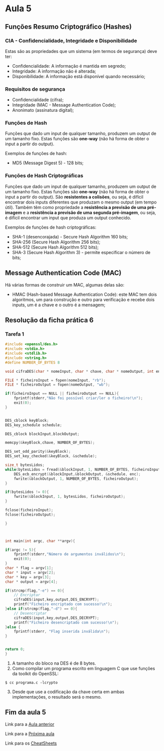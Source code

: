 # Aula 5

## Funções Resumo Criptográfico (Hashes)

### CIA - Confidencialidade, Integridade e Disponibilidade
Estas são as propriedades que um sistema (em termos de segurança) deve ter:
 - Confidencialidade: A informação é mantida em segredo;
 - Integridade: A informação não é alterada;
 - Disponibilidade: A informação está disponível quando necessário;

### Requisitos de segurança
 - Confidencialidade (cifra);
 - Integridade (MAC - Message Authentication Code);
 - Anonimato (assinatura digital);

### Funções de Hash
Funções que dado um input de qualquer tamanho, produzem um output de um tamanho fixo. Estas funções são **one-way** (não há forma de obter o input a partir do output).

Exemplos de funções de hash:
 - MD5 (Message Digest 5) - 128 bits;

### Funções de Hash Criptográficas
Funções que dado um input de qualquer tamanho, produzem um output de um tamanho fixo. Estas funções são **one-way** (não há forma de obter o input a partir do output). São **resistentes a colisões**, ou seja, é difícil encontrar dois inputs diferentes que produzam o mesmo output (em tempo útil). Também têm como propriedade a **resistência a previsão de uma pré-imagem** e a **resistência a previsão de uma segunda pré-imagem**, ou seja, é difícil encontrar um input que produza um output conhecido.

Exemplos de funções de hash criptográficas:
 - SHA-1 (desencorajada) - Secure Hash Algorithm 160 bits;
 - SHA-256 (Secure Hash Algorithm 256 bits);
 - SHA-512 (Secure Hash Algorithm 512 bits);
 - SHA-3 (Secure Hash Algorithm 3) - permite especificar o número de bits;

## Message Authentication Code (MAC)
Há várias formas de construir um MAC, algumas delas são:
 - HMAC (Hash-based Message Authentication Code): este MAC tem dois algoritmos, um para construção e outro para verificação e recebe dois inputs, um é a chave e o outro é a mensagem;


## Resolução da ficha prática 6

### Tarefa 1
```c
#include <openssl/des.h>
#include <stdio.h>
#include <stdlib.h>
#include <string.h>
#define NUMBER_OF_BYTES 8

void cifraDES(char * nomeInput, char * chave, char * nomeOutput, int enc){

FILE * ficheiroInput = fopen(nomeInput, "rb");
FILE * ficheiroOutput = fopen(nomeOutput, "wb");

if(ficheiroInput == NULL || ficheiroOutput == NULL){
	fprintf(stderr,"Não foi possível criar/ler o ficheiro!\n");
	exit(0);
}


DES_cblock keyBlock;
DES_key_schedule schedule;

DES_cblock blockInput,blockOutput;

memcpy(&keyBlock,chave, NUMBER_OF_BYTES);

DES_set_odd_parity(&keyBlock);
DES_set_key_checked(&keyBlock, &schedule);

size_t bytesLidos;
while(bytesLidos = fread(&blockInput, 1, NUMBER_OF_BYTES, ficheiroInput) == NUMBER_OF_BYTES){
	DES_ecb_encrypt(&blockInput,&blockOutput, &schedule, enc);
	fwrite(&blockOutput, 1, NUMBER_OF_BYTES, ficheiroOutput);
}

if(bytesLidos != 0){
	fwrite(&blockInput, 1, bytesLidos, ficheiroOutput);
}

fclose(ficheiroInput);
fclose(ficheiroOutput);

}



int main(int argc, char **argv){

if(argc != 5){
	fprintf(stderr,"Número de argumentos inválidos\n");
	exit(0);
}
char * flag = argv[1];
char * input = argv[2];
char * key = argv[3];
char * output = argv[4];

if(strcmp(flag,"-e") == 0){
	// Encriptar
	cifraDES(input,key,output,DES_ENCRYPT);
	printf("Ficheiro encriptado com sucesso!\n");
}else if(strcmp(flag,"-d") == 0){
	// Desencriptar
	cifraDES(input,key,output,DES_DECRYPT);
	printf("Ficheiro desencriptado com sucesso!\n");
}else {
	fprintf(stderr, "Flag inserida inválida\n");
}


return 0;
}
```

1. A tamanho do bloco na DES é de 8 bytes.
2. Como compilar um programa escrito em linguagem C que use funções da toolkit do OpenSSL:
```console 
$ cc programa.c -lcrypto
```
3. Desde que use a codificação da chave certa em ambas implementações, o resultado será o mesmo.


## Fim da aula 5
Link para a [Aula anterior](Aula4.md)

Link para a [Próxima aula](Aula6.md)

Link para os [CheatSheets](CheatSheet.md)